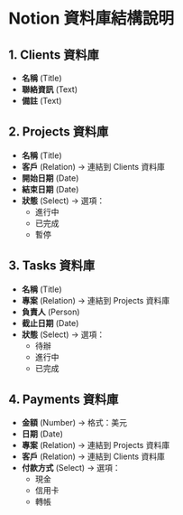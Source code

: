 # Notion 資料庫結構說明

## 1. Clients 資料庫
- **名稱** (Title)
- **聯絡資訊** (Text)
- **備註** (Text)

## 2. Projects 資料庫
- **名稱** (Title)
- **客戶** (Relation) → 連結到 Clients 資料庫
- **開始日期** (Date)
- **結束日期** (Date)
- **狀態** (Select) → 選項：
  - 進行中
  - 已完成
  - 暫停

## 3. Tasks 資料庫
- **名稱** (Title)
- **專案** (Relation) → 連結到 Projects 資料庫
- **負責人** (Person)
- **截止日期** (Date)
- **狀態** (Select) → 選項：
  - 待辦
  - 進行中
  - 已完成

## 4. Payments 資料庫
- **金額** (Number) → 格式：美元
- **日期** (Date)
- **專案** (Relation) → 連結到 Projects 資料庫
- **客戶** (Relation) → 連結到 Clients 資料庫
- **付款方式** (Select) → 選項：
  - 現金
  - 信用卡
  - 轉帳
